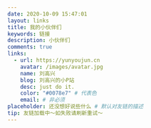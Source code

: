 ```yaml
---
date: 2020-10-09 15:47:01
layout: links
title: 我的小伙伴们
keywords: 链接
description: 小伙伴们
comments: true
links:
  - url: https://yunyoujun.cn
    avatar: /images/avatar.jpg
    name: 刘高兴
    blog: 刘高兴的小P站
    desc: just do it.
    color: "#0078e7" # 代表色
    email: # 非必须
placeholder: 还没想好说些什么 # 默认对友链的描述
tip: 友链加载中～如失败请刷新重试～
---
```

